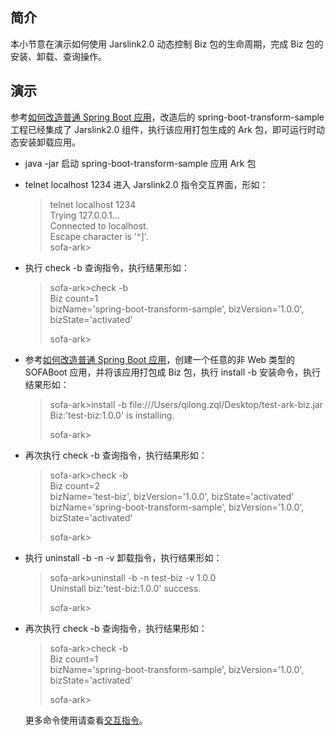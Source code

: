 ## 简介
本小节意在演示如何使用 Jarslink2.0 动态控制 Biz 包的生命周期，完成 Biz 包的安装、卸载、查询操作。

## 演示
参考[如何改造普通 Spring Boot 应用](./jarslink-app-demo.md)，改造后的 spring-boot-transform-sample 工程已经集成了 Jarslink2.0 组件，执行该应用打包生成的 Ark 包，即可运行时动态安装卸载应用。

+ java -jar 启动 spring-boot-transform-sample 应用 Ark 包
+ telnet localhost 1234 进入 Jarslink2.0 指令交互界面，形如：  
  > telnet localhost 1234  
  > Trying 127.0.0.1...  
  > Connected to localhost.  
  > Escape character is '^]'.  
  > sofa-ark>
+ 执行 check -b 查询指令，执行结果形如：
  > sofa-ark>check -b  
  > Biz count=1  
  > bizName='spring-boot-transform-sample', bizVersion='1.0.0', bizState='activated'
  >
  > sofa-ark>
+ 参考[如何改造普通 Spring Boot 应用](./jarslink-app-demo.md)，创建一个任意的非 Web 类型的 SOFABoot 应用，并将该应用打包成 Biz 包，执行 install -b 安装命令，执行结果形如：
  > sofa-ark>install -b file:///Users/qilong.zql/Desktop/test-ark-biz.jar  
  > Biz:'test-biz:1.0.0' is installing.
  >
  > sofa-ark>

+ 再次执行 check -b 查询指令，执行结果形如：
  > sofa-ark>check -b  
  > Biz count=2  
  > bizName='test-biz', bizVersion='1.0.0', bizState='activated'  
  > bizName='spring-boot-transform-sample', bizVersion='1.0.0', bizState='activated'
  > 
  > sofa-ark>

+ 执行 uninstall -b -n -v 卸载指令，执行结果形如：
  > sofa-ark>uninstall -b -n test-biz -v 1.0.0  
  > Uninstall biz:'test-biz:1.0.0' success.
  >
  > sofa-ark>

+ 再次执行 check -b 查询指令，执行结果形如：
  > sofa-ark>check -b  
  > Biz count=1  
  > bizName='spring-boot-transform-sample', bizVersion='1.0.0', bizState='activated'
  > 
  > sofa-ark>
  
  更多命令使用请查看[交互指令](./jarslink-instruction)。
